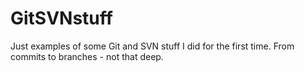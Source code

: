 # GitSVNstuff
Just examples of some Git and SVN stuff I did for the first time. From commits to branches - not that deep.
